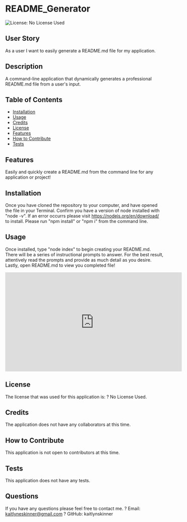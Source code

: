 
  # README_Generator

  ![License: No License Used](https://img.shields.io/badge/license-No%20License%20Used-purple.svg)

  ## User Story
As a user I want to easily generate a README.md file for my application.
     
  
  ## Description 
  A command-line application that dynamically generates a professional README.md file from a user's input.

  ## Table of Contents
  * [Installation](#installation)
  * [Usage](#usage)
  * [Credits](#credits)
  * [License](#license)
  * [Features](#features)
  * [How to Contribute](#howtocontribute)
  * [Tests](#tests)
  
  ## Features
Easily and quickly create a README.md from the command line for any application or project!
     

  ## Installation
  Once you have cloned the repository to your computer, and have opened the file in your Terminal. Confirm you have a version of node installed with "node -v". If an error occurrs please visit https://nodejs.org/en/download/ to install. Please run "npm install" or "npm i" from the command line.

  ## Usage 
  Once installed, type "node index" to begin creating your README.md. There will be a series of instructional prompts to answer. For the best result, attentively read the prompts and provide as much detail as you desire. Lastly, open README.md to view you completed file!
  <iframe width="560" height="315" src="https://www.youtube.com/embed/jCOxYI-tqm0" title="YouTube video player" frameborder="0" allow="accelerometer; autoplay; clipboard-write; encrypted-media; gyroscope; picture-in-picture" allowfullscreen></iframe>

  

  ## License
  The license that was used for this application is:
?
  No License Used.
       

  ## Credits
The application does not have any collaborators at this time.
     

  ## How to Contribute
  This application is not open to contributors at this time.

  ## Tests
  This application does not have any tests.

  ## Questions
  If you have any questions please feel free to contact me.
? 
  Email: kaitlyneskinner@gmail.com
?
  GitHub:  kaitlynskinner

